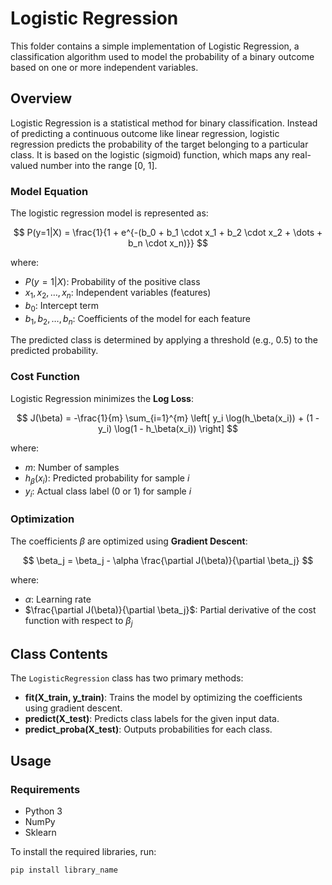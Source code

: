 # Logistic Regression

This folder contains a simple implementation of Logistic Regression, a classification algorithm used to model the probability of a binary outcome based on one or more independent variables.

## Overview

Logistic Regression is a statistical method for binary classification. Instead of predicting a continuous outcome like linear regression, logistic regression predicts the probability of the target belonging to a particular class. It is based on the logistic (sigmoid) function, which maps any real-valued number into the range [0, 1].

### Model Equation

The logistic regression model is represented as:

$$
P(y=1|X) = \frac{1}{1 + e^{-(b_0 + b_1 \cdot x_1 + b_2 \cdot x_2 + \dots + b_n \cdot x_n)}}
$$

where:
- $P(y=1|X)$: Probability of the positive class
- $x_1, x_2, \dots, x_n$: Independent variables (features)
- $b_0$: Intercept term
- $b_1, b_2, \dots, b_n$: Coefficients of the model for each feature

The predicted class is determined by applying a threshold (e.g., 0.5) to the predicted probability.

### Cost Function

Logistic Regression minimizes the **Log Loss**:

$$
J(\beta) = -\frac{1}{m} \sum_{i=1}^{m} \left[ y_i \log(h_\beta(x_i)) + (1 - y_i) \log(1 - h_\beta(x_i)) \right]
$$

where:
- $m$: Number of samples
- $h_\beta(x_i)$: Predicted probability for sample $i$
- $y_i$: Actual class label (0 or 1) for sample $i$

### Optimization

The coefficients $\beta$ are optimized using **Gradient Descent**:

$$
\beta_j = \beta_j - \alpha \frac{\partial J(\beta)}{\partial \beta_j}
$$

where:
- $\alpha$: Learning rate
- $\frac{\partial J(\beta)}{\partial \beta_j}$: Partial derivative of the cost function with respect to $\beta_j$

## Class Contents

The `LogisticRegression` class has two primary methods:
- **fit(X_train, y_train)**: Trains the model by optimizing the coefficients using gradient descent.
- **predict(X_test)**: Predicts class labels for the given input data.
- **predict_proba(X_test)**: Outputs probabilities for each class.

## Usage

### Requirements

- Python 3
- NumPy
- Sklearn

To install the required libraries, run:

```bash
pip install library_name
